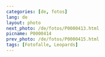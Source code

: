 ```yaml
---
categories: [de, fotos]
lang: de
layout: photo
next_photo: /de/fotos/P0000413.html
picname: P0000414
prev_photo: /de/fotos/P0000415.html
tags: [Fotofalle, Leopards]
---
```

